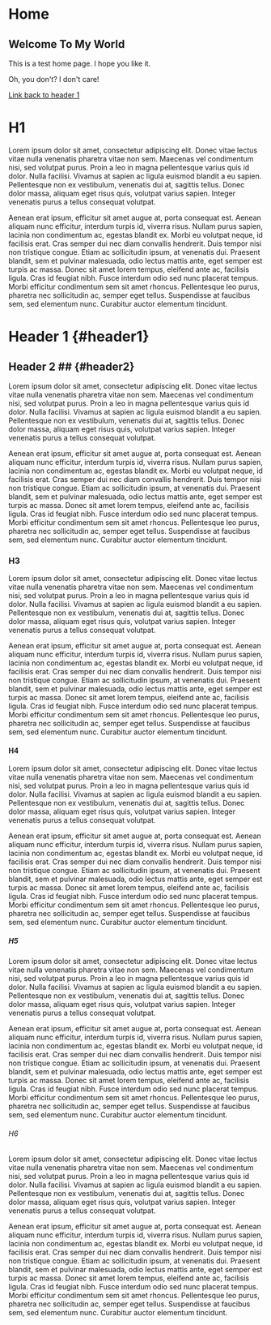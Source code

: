 # Home

## Welcome To My World

This is a test home page. I hope you like it.

Oh, you don't? I don't care!

[Link back to header 1](#header1)

# H1

Lorem ipsum dolor sit amet, consectetur adipiscing elit. Donec vitae lectus vitae nulla venenatis pharetra vitae non sem. Maecenas vel condimentum nisi, sed volutpat purus. Proin a leo in magna pellentesque varius quis id dolor. Nulla facilisi. Vivamus at sapien ac ligula euismod blandit a eu sapien. Pellentesque non ex vestibulum, venenatis dui at, sagittis tellus. Donec dolor massa, aliquam eget risus quis, volutpat varius sapien. Integer venenatis purus a tellus consequat volutpat.

Aenean erat ipsum, efficitur sit amet augue at, porta consequat est. Aenean aliquam nunc efficitur, interdum turpis id, viverra risus. Nullam purus sapien, lacinia non condimentum ac, egestas blandit ex. Morbi eu volutpat neque, id facilisis erat. Cras semper dui nec diam convallis hendrerit. Duis tempor nisi non tristique congue. Etiam ac sollicitudin ipsum, at venenatis dui. Praesent blandit, sem et pulvinar malesuada, odio lectus mattis ante, eget semper est turpis ac massa. Donec sit amet lorem tempus, eleifend ante ac, facilisis ligula. Cras id feugiat nibh. Fusce interdum odio sed nunc placerat tempus. Morbi efficitur condimentum sem sit amet rhoncus. Pellentesque leo purus, pharetra nec sollicitudin ac, semper eget tellus. Suspendisse at faucibus sem, sed elementum nunc. Curabitur auctor elementum tincidunt.

# Header 1 {#header1}

## Header 2 ## {#header2}

Lorem ipsum dolor sit amet, consectetur adipiscing elit. Donec vitae lectus vitae nulla venenatis pharetra vitae non sem. Maecenas vel condimentum nisi, sed volutpat purus. Proin a leo in magna pellentesque varius quis id dolor. Nulla facilisi. Vivamus at sapien ac ligula euismod blandit a eu sapien. Pellentesque non ex vestibulum, venenatis dui at, sagittis tellus. Donec dolor massa, aliquam eget risus quis, volutpat varius sapien. Integer venenatis purus a tellus consequat volutpat.

Aenean erat ipsum, efficitur sit amet augue at, porta consequat est. Aenean aliquam nunc efficitur, interdum turpis id, viverra risus. Nullam purus sapien, lacinia non condimentum ac, egestas blandit ex. Morbi eu volutpat neque, id facilisis erat. Cras semper dui nec diam convallis hendrerit. Duis tempor nisi non tristique congue. Etiam ac sollicitudin ipsum, at venenatis dui. Praesent blandit, sem et pulvinar malesuada, odio lectus mattis ante, eget semper est turpis ac massa. Donec sit amet lorem tempus, eleifend ante ac, facilisis ligula. Cras id feugiat nibh. Fusce interdum odio sed nunc placerat tempus. Morbi efficitur condimentum sem sit amet rhoncus. Pellentesque leo purus, pharetra nec sollicitudin ac, semper eget tellus. Suspendisse at faucibus sem, sed elementum nunc. Curabitur auctor elementum tincidunt.

### H3

Lorem ipsum dolor sit amet, consectetur adipiscing elit. Donec vitae lectus vitae nulla venenatis pharetra vitae non sem. Maecenas vel condimentum nisi, sed volutpat purus. Proin a leo in magna pellentesque varius quis id dolor. Nulla facilisi. Vivamus at sapien ac ligula euismod blandit a eu sapien. Pellentesque non ex vestibulum, venenatis dui at, sagittis tellus. Donec dolor massa, aliquam eget risus quis, volutpat varius sapien. Integer venenatis purus a tellus consequat volutpat.

Aenean erat ipsum, efficitur sit amet augue at, porta consequat est. Aenean aliquam nunc efficitur, interdum turpis id, viverra risus. Nullam purus sapien, lacinia non condimentum ac, egestas blandit ex. Morbi eu volutpat neque, id facilisis erat. Cras semper dui nec diam convallis hendrerit. Duis tempor nisi non tristique congue. Etiam ac sollicitudin ipsum, at venenatis dui. Praesent blandit, sem et pulvinar malesuada, odio lectus mattis ante, eget semper est turpis ac massa. Donec sit amet lorem tempus, eleifend ante ac, facilisis ligula. Cras id feugiat nibh. Fusce interdum odio sed nunc placerat tempus. Morbi efficitur condimentum sem sit amet rhoncus. Pellentesque leo purus, pharetra nec sollicitudin ac, semper eget tellus. Suspendisse at faucibus sem, sed elementum nunc. Curabitur auctor elementum tincidunt.

#### H4

Lorem ipsum dolor sit amet, consectetur adipiscing elit. Donec vitae lectus vitae nulla venenatis pharetra vitae non sem. Maecenas vel condimentum nisi, sed volutpat purus. Proin a leo in magna pellentesque varius quis id dolor. Nulla facilisi. Vivamus at sapien ac ligula euismod blandit a eu sapien. Pellentesque non ex vestibulum, venenatis dui at, sagittis tellus. Donec dolor massa, aliquam eget risus quis, volutpat varius sapien. Integer venenatis purus a tellus consequat volutpat.

Aenean erat ipsum, efficitur sit amet augue at, porta consequat est. Aenean aliquam nunc efficitur, interdum turpis id, viverra risus. Nullam purus sapien, lacinia non condimentum ac, egestas blandit ex. Morbi eu volutpat neque, id facilisis erat. Cras semper dui nec diam convallis hendrerit. Duis tempor nisi non tristique congue. Etiam ac sollicitudin ipsum, at venenatis dui. Praesent blandit, sem et pulvinar malesuada, odio lectus mattis ante, eget semper est turpis ac massa. Donec sit amet lorem tempus, eleifend ante ac, facilisis ligula. Cras id feugiat nibh. Fusce interdum odio sed nunc placerat tempus. Morbi efficitur condimentum sem sit amet rhoncus. Pellentesque leo purus, pharetra nec sollicitudin ac, semper eget tellus. Suspendisse at faucibus sem, sed elementum nunc. Curabitur auctor elementum tincidunt.

##### H5

Lorem ipsum dolor sit amet, consectetur adipiscing elit. Donec vitae lectus vitae nulla venenatis pharetra vitae non sem. Maecenas vel condimentum nisi, sed volutpat purus. Proin a leo in magna pellentesque varius quis id dolor. Nulla facilisi. Vivamus at sapien ac ligula euismod blandit a eu sapien. Pellentesque non ex vestibulum, venenatis dui at, sagittis tellus. Donec dolor massa, aliquam eget risus quis, volutpat varius sapien. Integer venenatis purus a tellus consequat volutpat.

Aenean erat ipsum, efficitur sit amet augue at, porta consequat est. Aenean aliquam nunc efficitur, interdum turpis id, viverra risus. Nullam purus sapien, lacinia non condimentum ac, egestas blandit ex. Morbi eu volutpat neque, id facilisis erat. Cras semper dui nec diam convallis hendrerit. Duis tempor nisi non tristique congue. Etiam ac sollicitudin ipsum, at venenatis dui. Praesent blandit, sem et pulvinar malesuada, odio lectus mattis ante, eget semper est turpis ac massa. Donec sit amet lorem tempus, eleifend ante ac, facilisis ligula. Cras id feugiat nibh. Fusce interdum odio sed nunc placerat tempus. Morbi efficitur condimentum sem sit amet rhoncus. Pellentesque leo purus, pharetra nec sollicitudin ac, semper eget tellus. Suspendisse at faucibus sem, sed elementum nunc. Curabitur auctor elementum tincidunt.

###### H6

Lorem ipsum dolor sit amet, consectetur adipiscing elit. Donec vitae lectus vitae nulla venenatis pharetra vitae non sem. Maecenas vel condimentum nisi, sed volutpat purus. Proin a leo in magna pellentesque varius quis id dolor. Nulla facilisi. Vivamus at sapien ac ligula euismod blandit a eu sapien. Pellentesque non ex vestibulum, venenatis dui at, sagittis tellus. Donec dolor massa, aliquam eget risus quis, volutpat varius sapien. Integer venenatis purus a tellus consequat volutpat.

Aenean erat ipsum, efficitur sit amet augue at, porta consequat est. Aenean aliquam nunc efficitur, interdum turpis id, viverra risus. Nullam purus sapien, lacinia non condimentum ac, egestas blandit ex. Morbi eu volutpat neque, id facilisis erat. Cras semper dui nec diam convallis hendrerit. Duis tempor nisi non tristique congue. Etiam ac sollicitudin ipsum, at venenatis dui. Praesent blandit, sem et pulvinar malesuada, odio lectus mattis ante, eget semper est turpis ac massa. Donec sit amet lorem tempus, eleifend ante ac, facilisis ligula. Cras id feugiat nibh. Fusce interdum odio sed nunc placerat tempus. Morbi efficitur condimentum sem sit amet rhoncus. Pellentesque leo purus, pharetra nec sollicitudin ac, semper eget tellus. Suspendisse at faucibus sem, sed elementum nunc. Curabitur auctor elementum tincidunt.
